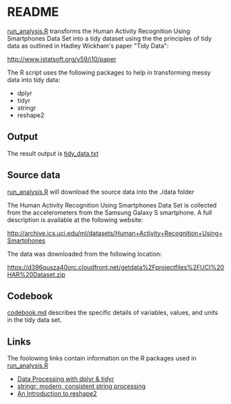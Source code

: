 # README


[run_analysis.R](./run_analysis.R) transforms the Human Activity Recognition Using Smartphones Data Set into a tidy dataset using the the principles of tidy data as outlined in Hadley Wickham's paper "Tidy Data":

http://www.jstatsoft.org/v59/i10/paper

The R script uses the following packages to help in transforming messy data into tidy data:

* dplyr
* tidyr
* stringr
* reshape2


## Output

The result output is [tidy_data.txt](./tidy_data.txt)


## Source data

[run_analysis.R](./run_analysis.R) will download the source data into the ./data folder

The Human Activity Recognition Using Smartphones Data Set is collected from the accelerometers from the Samsung Galaxy S smartphone. A full description is available at the following website:

http://archive.ics.uci.edu/ml/datasets/Human+Activity+Recognition+Using+Smartphones 

The data was downloaded from the following location:

https://d396qusza40orc.cloudfront.net/getdata%2Fprojectfiles%2FUCI%20HAR%20Dataset.zip 


## Codebook

[codebook.md](./codebook.md) describes the specific details of variables, values, and units in the tidy data set.


## Links

The foolowing links contain information on the R packages used in [run_analysis.R](./run_analysis.R)

* [Data Processing with dplyr & tidyr](https://rpubs.com/bradleyboehmke/data_wrangling)
* [stringr: modern, consistent string processing](http://journal.r-project.org/archive/2010-2/RJournal_2010-2_Wickham.pdf)
* [An Introduction to reshape2](http://seananderson.ca/2013/10/19/reshape.html)